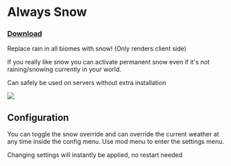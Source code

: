 # Always Snow

### [Download](https://modrinth.com/mod/always-snow)

Replace rain in all biomes with snow! (Only renders client side)

If you really like snow you can activate permanent snow even if it's not raining/snowing currently in your world.

Can safely be used on servers without extra installation

![](https://cdn.modrinth.com/data/gJ7jAmOD/images/a6491fdb7ec8296a00cfc74d7c7d454f6252f80f.png)

## Configuration
You can toggle the snow override and can override the current weather at any time inside the config menu. Use mod menu to enter the settings menu.

Changing settings will instantly be applied, no restart needed